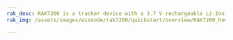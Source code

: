```yaml
---
rak_desc: RAK7200 is a tracker device with a 3.7 V rechargeable Li-Ion battery and a GPS modem. The LoRa and GPS antenna are integrated inside the casing. It has a built-in digital motion, barometer, and 9-axis sensor, which includes a triple-axis gyroscope, a triple-axis accelerometer, and a triple-axis magnetometer. 
rak_img: /assets/images/wisnode/rak7200/quickstart/overview/RAK7200_home.png

---
```


<rk-redirect to="/Product-Categories/WisNode/RAK7200/Overview/" />